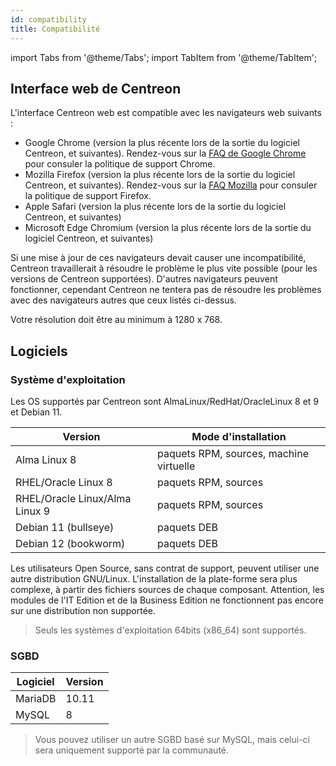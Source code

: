 ```yaml
---
id: compatibility
title: Compatibilité
---
```

import Tabs from '@theme/Tabs';
import TabItem from '@theme/TabItem';

## Interface web de Centreon

L'interface Centreon web est compatible avec les navigateurs web suivants :

* Google Chrome (version la plus récente lors de la sortie du logiciel Centreon, et suivantes).  Rendez-vous sur la [FAQ de Google Chrome](https://support.google.com/chrome/a/answer/188447?hl=fr) pour consuler la politique de support Chrome. 
* Mozilla Firefox (version la plus récente lors de la sortie du logiciel Centreon, et suivantes).  Rendez-vous sur la [FAQ Mozilla](https://www.mozilla.org/en-US/firefox/organizations/faq/) pour consuler la politique de support Firefox.
* Apple Safari (version la plus récente lors de la sortie du logiciel Centreon, et suivantes)
* Microsoft Edge Chromium (version la plus récente lors de la sortie du logiciel Centreon, et suivantes)

Si une mise à jour de ces navigateurs devait causer une incompatibilité, Centreon travaillerait à résoudre le problème le plus vite possible (pour les versions de Centreon supportées). D'autres navigateurs peuvent fonctionner, cependant Centreon ne tentera pas de résoudre les problèmes avec des navigateurs autres que ceux listés ci-dessus.

Votre résolution doit être au minimum à 1280 x 768.

## Logiciels

### Système d'exploitation

Les OS supportés par Centreon sont AlmaLinux/RedHat/OracleLinux 8 et 9 et Debian 11.

| Version                        | Mode d'installation                                   |
|--------------------------------|-------------------------------------------------------|
| Alma Linux 8                   | paquets RPM, sources, machine virtuelle               |
| RHEL/Oracle Linux 8            | paquets RPM, sources                                  |
| RHEL/Oracle Linux/Alma Linux 9 | paquets RPM, sources                                  |
| Debian 11 (bullseye)           | paquets DEB                                           |
| Debian 12 (bookworm)           | paquets DEB                                           |

Les utilisateurs Open Source, sans contrat de support, peuvent utiliser une autre distribution GNU/Linux.
L'installation de la plate-forme sera plus complexe, à partir des fichiers sources de chaque composant.
Attention, les modules de l'IT Edition et de la Business Edition ne fonctionnent pas encore sur une distribution non supportée.

> Seuls les systèmes d'exploitation 64bits (x86_64) sont supportés.

### SGBD

| Logiciel | Version          |
|----------|------------------|
| MariaDB  | 10.11            |
| MySQL    | 8                |

> Vous pouvez utiliser un autre SGBD basé sur MySQL, mais celui-ci sera uniquement supporté par la communauté.